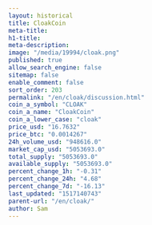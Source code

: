 ```yaml
---
layout: historical
title: CloakCoin
meta-title: 
h1-title: 
meta-description: 
image: "/media/19994/cloak.png"
published: true
allow_search_engine: false
sitemap: false
enable_comment: false
sort_order: 203
permalink: "/en/cloak/discussion.html"
coin_a_symbol: "CLOAK"
coin_a_name: "CloakCoin"
coin_a_lower_case: "cloak"
price_usd: "16.7632"
price_btc: "0.0014267"
24h_volume_usd: "948616.0"
market_cap_usd: "5053693.0"
total_supply: "5053693.0"
available_supply: "5053693.0"
percent_change_1h: "-0.31"
percent_change_24h: "4.68"
percent_change_7d: "-16.13"
last_updated: "1517140743"
parent-url: "/en/cloak/"
author: Sam
---
```


